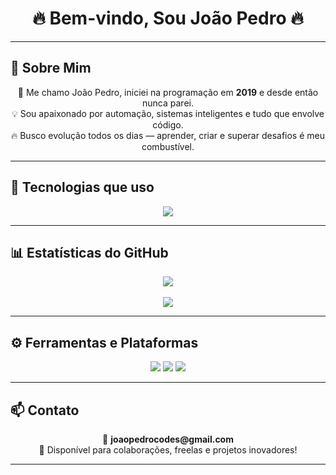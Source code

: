 <h1 align="center">🔥 Bem-vindo, Sou João Pedro 🔥</h1>

---

## 📍 Sobre Mim

<p align="center">
  👋 Me chamo João Pedro, iniciei na programação em <strong>2019</strong> e desde então nunca parei.<br>
  💡 Sou apaixonado por automação, sistemas inteligentes e tudo que envolve código.<br>
  🔥 Busco evolução todos os dias — aprender, criar e superar desafios é meu combustível.
</p>

---

## 🚀 Tecnologias que uso

<p align="center">
  <img src="https://skillicons.dev/icons?i=lua,js,python,react,nodejs,html,css,docker,git,github,vscode,linux" />
</p>

---

## 📊 Estatísticas do GitHub

<p align="center">
  <img src="https://github-readme-stats.vercel.app/api?username=bydeveloperjj&show_icons=true&theme=tokyonight&count_private=true&hide_border=true" />
  <br><br>
  <img src="https://github-readme-streak-stats.herokuapp.com/?user=bydeveloperjj&theme=tokyonight&hide_border=true" />
</p>

---

## ⚙️ Ferramentas e Plataformas

<p align="center">
  <img src="https://img.shields.io/badge/Editor-VSCode-blue?style=for-the-badge&logo=visualstudiocode&logoColor=white" />
  <img src="https://img.shields.io/badge/SO-Linux-orange?style=for-the-badge&logo=linux&logoColor=white" />
  <img src="https://img.shields.io/badge/Terminal-Zsh-informational?style=for-the-badge&logo=gnubash&logoColor=white" />
</p>

---

## 📫 Contato

<p align="center">
  📧 <strong>joaopedrocodes@gmail.com</strong><br>
  💬 Disponível para colaborações, freelas e projetos inovadores!
</p>

---


